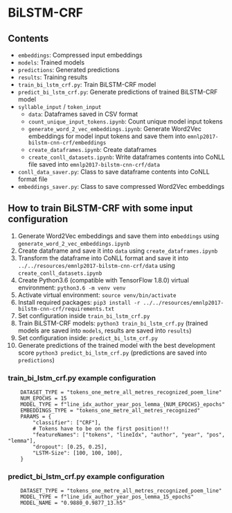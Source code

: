 # BiLSTM-CRF
## Contents
- `embeddings`: Compressed input embeddings
- `models`: Trained models
- `predictions`: Generated predictions
- `results`: Training results
- `train_bi_lstm_crf.py`: Train BiLSTM-CRF model
- `predict_bi_lstm_crf.py`: Generate predictions of trained BiLSTM-CRF model
- `syllable_input` / `token_input`
  - `data`: Dataframes saved in CSV format
  - `count_unique_input_tokens.ipynb`: Count unique model input tokens
  - `generate_word_2_vec_embeddings.ipynb`: Generate Word2Vec embeddings for model input tokens and save them into `emnlp2017-bilstm-cnn-crf/embeddings`
  - `create_dataframes.ipynb`: Create dataframes
  - `create_conll_datasets.ipynb`: Write dataframes contents into CoNLL file saved into `emnlp2017-bilstm-cnn-crf/data`
- `conll_data_saver.py`: Class to save dataframe contents into CoNLL format file
- `embeddings_saver.py`: Class to save compressed Word2Vec embeddings

## How to train BiLSTM-CRF with some input configuration
1. Generate Word2Vec embeddings and save them into `embeddings` using `generate_word_2_vec_embeddings.ipynb`
2. Create dataframe and save it into `data` using `create_dataframes.ipynb`
3. Transform the dataframe into CoNLL format and save it into `../../resources/emnlp2017-bilstm-cnn-crf/data` using `create_conll_datasets.ipynb`
5. Create Python3.6 (compatible with TensorFlow 1.8.0) virtual environment: `python3.6 -m venv venv`
6. Activate virtual environment: `source venv/bin/activate`
7. Install required packages: `pip3 install -r ../../resources/emnlp2017-bilstm-cnn-crf/requirements.txt`
9. Set configuration inside `train_bi_lstm_crf.py`
10. Train BiLSTM-CRF models: `python3 train_bi_lstm_crf.py` (trained models are saved into `models`, results are saved into `results`)
11. Set configuration inside: `predict_bi_lstm_crf.py`
12. Generate predictions of the trained model with the best development score `python3 predict_bi_lstm_crf.py` (predictions are saved into `predictions`)

### train_bi_lstm_crf.py example configuration
```
    DATASET_TYPE = "tokens_one_metre_all_metres_recognized_poem_line"
    NUM_EPOCHS = 15
    MODEL_TYPE = f"line_idx_author_year_pos_lemma_{NUM_EPOCHS}_epochs"
    EMBEDDINGS_TYPE = "tokens_one_metre_all_metres_recognized"
    PARAMS = {
        "classifier": ["CRF"],
        # Tokens have to be on the first position!!!
        "featureNames": ["tokens", "lineIdx", "author", "year", "pos", "lemma"],
        "dropout": [0.25, 0.25],
        "LSTM-Size": [100, 100, 100],
    }
```

### predict_bi_lstm_crf.py example configuration
```
    DATASET_TYPE = "tokens_one_metre_all_metres_recognized_poem_line"
    MODEL_TYPE = f"line_idx_author_year_pos_lemma_15_epochs"
    MODEL_NAME = "0.9880_0.9877_13.h5"
```
